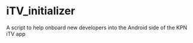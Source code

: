 # iTV_initializer

A script to help onboard new developers into the Android side of the KPN iTV app
